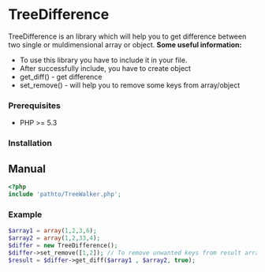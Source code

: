 # TreeDifference

TreeDifference is an library which will help you to get difference between two single or muldimensional array or object.
**Some useful information:**

- To use this library you have to include it in your file.
- After successfully include, you have to create object
- get_diff() - get difference
- set_remove() - will help you to remove some keys from array/object

### Prerequisites

- PHP >= 5.3

### Installation

## Manual
```php
<?php
include 'pathto/TreeWalker.php';
```

### Example
```php
$array1 = array(1,2,3,6);
$array2 = array(1,2,33,4);
$differ = new TreeDifference();
$differ->set_remove([1,2]); // To remove unwanted keys from result array.. call it before get_diff()
$result = $differ->get_diff($array1 , $array2, true);
```
